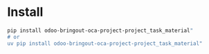 # Install

```bash
pip install odoo-bringout-oca-project-project_task_material"
# or
uv pip install odoo-bringout-oca-project-project_task_material"
```
